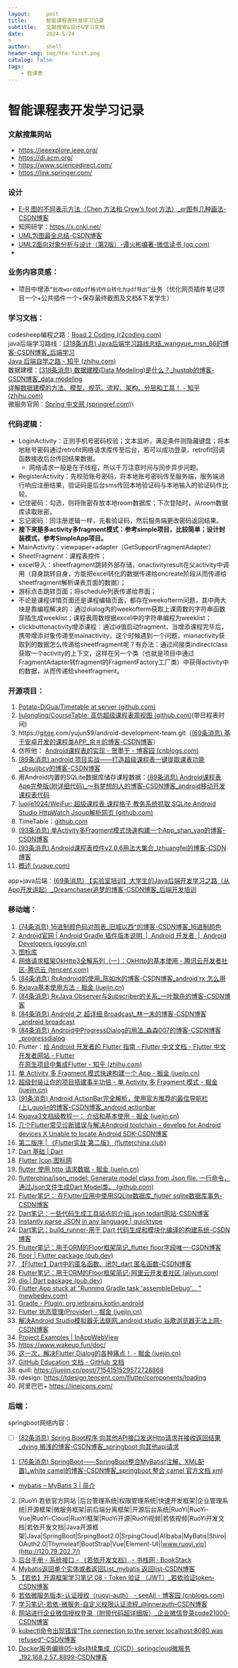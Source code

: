 ```yaml
---
layout:     post
title:      智能课程表开发学习记录
subtitle:   文献搜索&设计&学习文档
date:       2024-5-24
s
author:     shell
header-img: img/the-first.png
catalog: false
tags:
    - 智课表
---
```



# 智能课程表开发学习记录
### 文献搜集网站
- https://ieeexplore.ieee.org/
- https://dl.acm.org/
- https://www.sciencedirect.com/
- https://link.springer.com/
### 设计
- [E-R 图的不同表示方法（Chen 方法和 Crow‘s foot 方法）_er图有几种画法-CSDN博客](https://blog.csdn.net/aopstudio/article/details/122772545)
- 知网研学：https://x.cnki.net/
- [UML包图最全总结-CSDN博客](https://blog.csdn.net/ms_renny/article/details/116664018)
- [UML2面向对象分析与设计（第2版）-谭火彬编著-微信读书 (qq.com)](https://weread.qq.com/web/bookDetail/9ef32780717f2b299efb64b)
-

### 业务内容灵感：
- 项目中增添`“批改word或pdf格式作业转化为pdf导出”`业务（优化网页插件笔记项目一个+公共插件一个+保存最终截图及文档&下发学生）

### 学习文档：
codesheep编程之路：[Road 2 Coding (r2coding.com)](https://www.r2coding.com/#/README)\
java后端学习路线：[(318条消息) Java后端学习路线总结_wangyue_msn_86的博客-CSDN博客_后端学习](https://blog.csdn.net/qq_40460454/article/details/122312645)\
[Java 后端自学之路 - 知乎 (zhihu.com)](https://zhuanlan.zhihu.com/p/33716688)\
数据建模：[(318条消息) 数据建模(Data Modeling)是什么？_hustqb的博客-CSDN博客_data modeling](https://blog.csdn.net/hustqb/article/details/90488446)\
[详解数据建模的方法、模型、规范、流程、架构、分层和工具！ - 知乎 (zhihu.com)](https://zhuanlan.zhihu.com/p/482220646)\
微服务官网：[Spring 中文网 (springref.com)](https://springref.com/)\

### 代码逻辑：
- LoginActivity：正则手机号密码校验；文本监听，满足条件则隐藏键盘；将本地账号密码通过retrofit网络请求库传至后台，若可以成功登录，retrofit回调函数接收后台传回结果数据。
    - 网络请求一般是在子线程，所以千万注意时间与同步异步问题。
- RegisterActivity：先校验账号密码，将本地账号密码传至服务端，服务端进行响应注册结果，验证码是后台sms传回本地验证码与本地输入的验证码作比较。
- 记住密码：勾选，则将账密存放本地room数据库；下次登陆时，从room数据库读取账密。
- 忘记密码：同注册逻辑一样，先看验证码，然后服务端更改密码返回结果。
- **接下来是多activity多fragment模式：参考simple项目，比较简单；设计封装模式，参考SimpleApp项目。**
- MainActivity：viewpaper+adapter（GetSupportFragmentAdapter）
- SheetFragment：课程表控件；
- excel导入：sheetfragment跳转外部存储，onactivityresult在父activity中调用（自身跳转自身，方能把excel转化的数据传递给oncreate阶段从而传递给sheetfragment解析课表页面的数据）；
- 游标点击跳转页面；将schedule列表传递给界面；
- 不论是课程详情页面还是课程编辑页面，都存在weekofterm问题，其中两大块是靠编程解决的：通过dialog内的weekofterm获取上课周数的字符串函数穿插生成weeklist；课程表周数根据excel中的字符串编程为weeklist；
- clickbuttonactivity增添课程：通过id值启动fragment，当增添课程完毕后，携带增添对象传递至mainactivity，这个时候遇到一个问题，mianactivity获取到的数据怎么传递给sheetfragment呢？有办法：通过间接类indirectclass获取一个activity的上下文，这样在另一个类（也就是项目中通过FragmentAdapter转fragment的FragmentFactory工厂类）中获得activity中的数据，从而传递给sheetfragment。






### 开源项目：
1. [Potato-DiGua/Timetable at server (github.com)](https://github.com/Potato-DiGua/Timetable/tree/server)
2. [liulongling/CourseTable: 高仿超级课程表周视图 (github.com)](https://github.com/liulongling/CourseTable)(带日程表时间)
3. https://[gitee](https://so.csdn.net/so/search?q=gitee&spm=1001.2101.3001.7020).com/yujun59/android-development-team.git（[(69条消息) 基于安卓开发的课程类APP_余＃的博客-CSDN博客](https://blog.csdn.net/weixin_44062783/article/details/114409631)）
4. 仿照他： [Android课程表的实现 - 贺墨于 - 博客园 (cnblogs.com)](https://www.cnblogs.com/hemou/p/12641871.html#android%E8%AF%BE%E7%A8%8B%E8%A1%A8%E7%9A%84%E5%AE%9E%E7%8E%B0)
5. [(89条消息) android 项目实战——打造超级课程表一键提取课表功能_sbsujjbcy的博客-CSDN博客](https://blog.csdn.net/sbsujjbcy/article/details/44004595)
6. 用Android内置的SQLite数据库储存课程数据：[(89条消息) Android课程表App完整版(附详细代码)_～有梦想的人的博客-CSDN博客_android移动开发课程表代码](https://blog.csdn.net/weixin_43268636/article/details/110098174)
7. [luojie1024/WeiFur: 超级课程表 课程格子 教务系统抓取 SQLite Android Studio HttpWatch Jsoup解析网页 (github.com)](https://github.com/luojie1024/WeiFur)
8. TimeTable：[github.com](https://github.com/Potato-DiGua/Timetable)
9. [(93条消息) 单Activity多Fragment模式快速构建一个App_shan_yao的博客-CSDN博客](https://blog.csdn.net/shan_yao/article/details/52152804)
10. [(93条消息) Android课程表控件v2.0.6用法大集合_lzhuangfei的博客-CSDN博客](https://blog.csdn.net/lzhuangfei/article/details/82500947)
11. [概述 (yuque.com)](https://www.yuque.com/zhuangfei/timetableview/summary)

app+java后端：[(69条消息) 【实验室培训】大学生的Java后端开发学习之路（从App开发讲起）_Dreamchaser追梦的博客-CSDN博客_后端开发培训](https://blog.csdn.net/qq_46101869/article/details/110286514)

### **移动端：**
1. [(74条消息) 16进制颜色码对照表_旧城以西^的博客-CSDN博客_16进制颜色](https://blog.csdn.net/TommyXu8023/article/details/89279180)
2. [Android官网  |  Android Gradle 插件版本说明  |  Android 开发者  |  Android Developers (google.cn)](https://developer.android.google.cn/studio/releases/gradle-plugin?hl=zh-cn)
3. [图标库](https://www.iconfont.cn/search/index)
4. [网络请求框架OkHttp3全解系列（一）：OkHttp的基本使用 - 腾讯云开发者社区-腾讯云 (tencent.com)](https://cloud.tencent.com/developer/article/1667338)
5. [(84条消息) RxAndroid的使用_陈如水的博客-CSDN博客_android rx 怎么用](https://blog.csdn.net/chenrushui/article/details/71565837)
6. [Rxjava基本使用方法 - 掘金 (juejin.cn)](https://juejin.cn/post/6844903986294849549)
7. [(84条消息) RxJava Observer与Subscriber的关系_一叶飘舟的博客-CSDN博客](https://blog.csdn.net/jdsjlzx/article/details/51534504)
8. [(84条消息) Android 之 超详细 Broadcast_林一末的博客-CSDN博客_android broadcast](https://blog.csdn.net/weixin_39460667/article/details/82413819)
9. [(84条消息) Android中ProgressDialog的用法_淼森007的博客-CSDN博客_progressdialog](https://blog.csdn.net/weixin_38322371/article/details/115391865)
10. Flutter：[给 Android 开发者的 Flutter 指南 - Flutter 中文文档 - Flutter 中文开发者网站 - Flutter](https://flutter.cn/docs/get-started/flutter-for/android-devs#notifications)\
    [在原生项目中集成Flutter - 知乎 (zhihu.com)](https://zhuanlan.zhihu.com/p/216125535)
11. [单 Activity 多 Fragment 模式快速构建一个 App - 掘金 (juejin.cn)](https://juejin.cn/post/6844903441010016269)
12. [超级封装让你的项目搭建事半功倍 - 单 Activity 多 Fragment 模式 - 掘金 (juejin.cn)](https://juejin.cn/post/6844903441194549261)
13. [(91条消息) Android ActionBar完全解析，使用官方推荐的最佳导航栏(上)_guolin的博客-CSDN博客_android actionbar](https://blog.csdn.net/guolin_blog/article/details/18234477)
14. [Rxjava3文档级教程一： 介绍和基本使用 - 掘金 (juejin.cn)](https://juejin.cn/post/7020665574682263560)
15. [几个Flutter常见诊断错误与解决Android toolchain - develop for Android devices X Unable to locate Android SDK-CSDN博客](https://blog.csdn.net/qq_28550263/article/details/132869987)
16. [第二版序 | 《Flutter实战·第二版》 (flutterchina.club)](https://book.flutterchina.club/)
17. [Dart 基础 | Dart](https://dart.cn/language)
18. [Flutter Icon 图标网](https://fluttericon.cn/)
19. [flutter 使用 http 请求数据 - 掘金 (juejin.cn)](https://juejin.cn/post/7144148427918540837)
20. [flutterchina/json_model: Generate model class from Json file. 一行命令，通过Json文件生成Dart Model类。 (github.com)](https://github.com/flutterchina/json_model)
21. [Flutter笔记： 在Flutter应用中使用SQLite数据库_flutter sqlite数据库事务-CSDN博客](https://blog.csdn.net/qq_28550263/article/details/134451075)
22. [Dart笔记：一些代码生成工具站点的介绍_json todart网站-CSDN博客](https://jclee95.blog.csdn.net/article/details/134349100)
23. [Instantly parse JSON in any language | quicktype](https://app.quicktype.io/)
24. [Dart笔记：build_runner-用于 Dart 代码生成和模块化编译的构建系统-CSDN博客](https://jclee95.blog.csdn.net/article/details/134356076#4)
25. [Flutter笔记：用于ORM的Floor框架简记_flutter floor字段唯一-CSDN博客](https://jclee95.blog.csdn.net/article/details/133377191)
26. [floor | Flutter package (pub.dev)](https://pub.dev/packages/floor)
27. [【Flutter】Dart中的匿名函数、闭包_dart 匿名函数-CSDN博客](https://blog.csdn.net/zjpjay/article/details/120819836)
28. [Flutter笔记：用于ORM的Floor框架简记-阿里云开发者社区 (aliyun.com)](https://developer.aliyun.com/article/1340678)
29. [dio | Dart package (pub.dev)](https://pub.dev/packages/dio)
30. [Flutter App stuck at "Running Gradle task 'assembleDebug'... " (newbedev.com)](https://newbedev.com/flutter-app-stuck-at-running-gradle-task-assembledebug)
31. [Gradle - Plugin: org.jetbrains.kotlin.android](https://plugins.gradle.org/plugin/org.jetbrains.kotlin.android)
32. [Flutter 状态管理(Provider) - 掘金 (juejin.cn)](https://juejin.cn/post/6940814394234241038#heading-7)
33. [解决Android Studio模拟器无法联网_android studio 谷歌浏览器无法上网-CSDN博客](https://blog.csdn.net/AngryPotatoLucky/article/details/106198818)
34. [Project Examples | InAppWebView](https://inappwebview.dev/docs/project-examples)
35. https://www.wakeup.fun/doc/
36. [这一次，解决Flutter Dialog的各种痛点！ - 掘金 (juejin.cn)](https://juejin.cn/post/7026150456673959943)
37. [GitHub Education 文档 - GitHub 文档](https://docs.github.com/zh/education)
38. quill: https://juejin.cn/post/7154151529572728868
39. rdesign: https://tdesign.tencent.com/flutter/components/loading
40. 阿里巴巴+ https://lineicons.com/

### **后端：**
springboot网络内容：
- [ ] [(82条消息) Spring Boot程序 向其他API接口发送Http请求并接收返回结果_dying 搁浅的博客-CSDN博客_springboot 向其他api请求](https://blog.csdn.net/w903328615/article/details/82586614)
1. [(76条消息) SpringBoot——SpringBoot整合MyBatis(注解、XML配置)_white camel的博客-CSDN博客_springboot 整合 camel 官方文档 xml](https://blog.csdn.net/m0_37989980/article/details/105588234)
- [mybatis – MyBatis 3 | 简介](https://mybatis.org/mybatis-3/zh_CN/index.html)
2. [RuoYi 若依官方网站 |后台管理系统|权限管理系统|快速开发框架|企业管理系统|开源框架|微服务框架|前后端分离框架|开源后台系统|RuoYi|RuoYi-Vue|RuoYi-Cloud|RuoYi框架|RuoYi开源|RuoYi视频|若依视频|RuoYi开发文档|若依开发文档|Java开源框架|Java|SpringBoot|SrpingBoot2.0|SrpingCloud|Alibaba|MyBatis|Shiro|OAuth2.0|Thymeleaf|BootStrap|Vue|Element-UI||www.ruoyi.vip](http://120.79.202.7/)
3. [后台手册 - 系统接口 - 《若依开发文档》 - 书栈网 · BookStack](https://www.bookstack.cn/read/ruoyi/spilt.11.dc6d6ee022d40e1b.md)
4. [Mybatis返回单个实体或者返回List_mybatis 返回list-CSDN博客](https://blog.csdn.net/yamadeee/article/details/79774638)
5. [【若依】开源框架学习笔记 08 - Token 验证 （JWT）_若依验证token-CSDN博客](https://blog.csdn.net/Michelle_Zhong/article/details/117511403)
6. [若依微服务版本-认证授权（ruoyi-auth） - seeAll - 博客园 (cnblogs.com)](https://www.cnblogs.com/seeall/p/16258230.html)
7. [学习笔记-若依-微服务-自定义权限认证流程_@innerauth-CSDN博客](https://blog.csdn.net/cenrc/article/details/120284657)
8. [网站进行企业微信授权登录（附带代码超详细版）_企业微信登录code21000-CSDN博客](https://blog.csdn.net/weixin_43845227/article/details/117474486)
9. [kubectl命令出现错误“The connection to the server localhost:8080 was refused”-CSDN博客](https://blog.csdn.net/lisongyue123/article/details/109643218)
10. [Docker服务编排05-k8s持续集成（CICD）springcloud微服务_192.168.2.57..8899-CSDN博客](https://blog.csdn.net/liaomin416100569/article/details/87260538)


